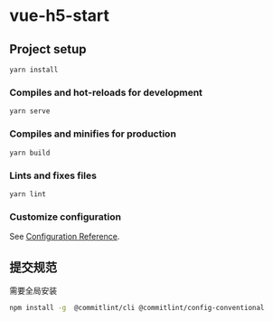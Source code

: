 # vue-h5-start

## Project setup
```
yarn install
```

### Compiles and hot-reloads for development
```
yarn serve
```

### Compiles and minifies for production
```
yarn build
```

### Lints and fixes files
```
yarn lint
```

### Customize configuration
See [Configuration Reference](https://cli.vuejs.org/config/).

## 提交规范

需要全局安装
```sh
npm install -g  @commitlint/cli @commitlint/config-conventional
```